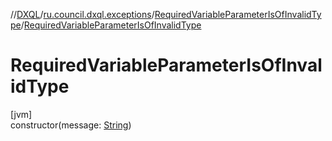 //[DXQL](../../../index.md)/[ru.council.dxql.exceptions](../index.md)/[RequiredVariableParameterIsOfInvalidType](index.md)/[RequiredVariableParameterIsOfInvalidType](-required-variable-parameter-is-of-invalid-type.md)

# RequiredVariableParameterIsOfInvalidType

[jvm]\
constructor(message: [String](https://docs.oracle.com/javase/8/docs/api/java/lang/String.html))
